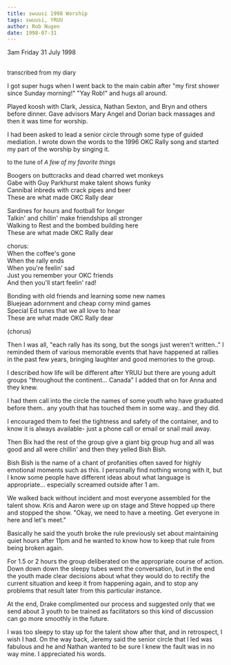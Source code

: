 ```yaml
---
title: swuusi 1998 Worship
tags: swuusi, YRUU
author: Rob Nugen
date: 1998-07-31
---
```


<title>SWUUSI</title>

<p class=date>3am Friday 31 July 1998</p>
<br><font size=-1>transcribed from my diary</font>

<p>I got super hugs when I went back to the main cabin after "my first shower since Sunday morning!" "Yay Rob!" and hugs all around.

<p>Played koosh with Clark, Jessica, Nathan Sexton, and Bryn and others before dinner.  Gave advisors Mary Angel and Dorian back massages and then it was time for worship.

<p>I had been asked to lead a senior circle through some type of guided mediation. I wrote down the words to the 1996 OKC Rally song and started my part of the worship by singing it.

<p><font size=-1>to the tune of <em>A few of my favorite things</em></font>

<p>Boogers on buttcracks and dead charred wet monkeys
<br>Gabe with Guy Parkhurst make talent shows funky
<br>Cannibal inbreds with crack pipes and beer
<br>These are what made OKC Rally dear

<p>Sardines for hours and football for longer
<br>Talkin' and chillin' make friendships all stronger
<br>Walking to Rest and the bombed building here
<br>These are what made OKC Rally dear

<p>chorus:
<br>When the coffee's gone
<br>When the rally ends
<br>When you're feelin' sad
<br>Just you remember your OKC friends
<br>And then you'll start feelin' rad!

<p>Bonding with old friends and learning some new names
<br>Bluejean adornment and cheap corny mind games
<br>Special Ed tunes that we all love to hear
<br>These are what made OKC Rally dear

<p>(chorus)

<p>Then I was all, "each rally has its song, but the songs just weren't written.." I reminded them of various memorable events that have happened at rallies in the past few years, bringing laughter and good memories to the group.

<p>I described how life will be different after YRUU but there are young adult groups "throughout the continent... Canada" I added that on for Anna and they knew.

<p>I had them call into the circle the names of some youth who have graduated before them.. any youth that has touched them in some way.. and they did.

<p>I encouraged them to feel the tightness and safety of the container, and to know it is always available- just a phone call or email or snail mail away.

<p>Then Bix had the rest of the group give a giant big group hug and all was good and all were chillin' and then they yelled Bish Bish.

<p>Bish Bish is the name of a chant of profanities often saved for highly emotional moments such as this. I personally find nothing wrong with it, but I know some people have different ideas about what language is appropriate... especially screamed outside after 1 am.

<p>We walked back without incident and most everyone assembled for the talent show. Kris and Aaron were up on stage and Steve hopped up there and stopped the show.  "Okay, we need to have a meeting. Get everyone in here and let's meet."

<p>Basically he said the youth broke the rule previously set about maintaining quiet hours after 11pm and he wanted to know how to keep that rule from being broken again.

<p>For 1.5 or 2 hours the group deliberated on the appropriate course of action. Down down down the sleepy tubes went the conversation, but in the end the youth made clear decisions about what they would do to rectify the current situation and keep it from happening again, and to stop any problems that result later from this particular instance.

<p>At the end, Drake complimented our process and suggested only that we send about 3 youth to be trained as facilitators so this kind of discussion can go more smoothly in the future.

<p>I was too sleepy to stay up for the talent show after that, and in retrospect, I wish I had. On the way back, Jeremy said the senior circle that I led was fabulous and he and Nathan wanted to be sure I knew the fault was in no way mine.  I appreciated his words.
</p>
